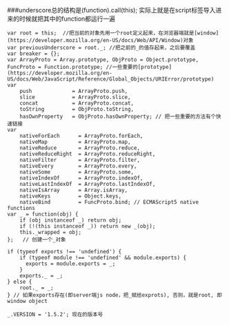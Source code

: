 ###underscore总的结构是(function).call(this);
实际上就是在script标签导入进来的时候就把其中的function都运行一遍

	var root = this;  //把当前的对象先用一个root定义起来，在浏览器端就是[window](https://developer.mozilla.org/en-US/docs/Web/API/Window)对象
	var previousUnderscore = root._; //把之前的_的值存起来，之后要覆盖
	var breaker = {};
	var ArrayProto = Array.prototype, ObjProto = Object.prototype, FuncProto = Function.prototype; //一些重要的[prototype](https://developer.mozilla.org/en-US/docs/Web/JavaScript/Reference/Global_Objects/URIError/prototype) 
	var
		push             = ArrayProto.push,
		slice            = ArrayProto.slice,
		concat           = ArrayProto.concat,
		toString         = ObjProto.toString,
		hasOwnProperty   = ObjProto.hasOwnProperty; // 把一些重要的方法有个快速链接
	var
	    nativeForEach      = ArrayProto.forEach,
	    nativeMap          = ArrayProto.map,
	    nativeReduce       = ArrayProto.reduce,
	    nativeReduceRight  = ArrayProto.reduceRight,
	    nativeFilter       = ArrayProto.filter,
	    nativeEvery        = ArrayProto.every,
	    nativeSome         = ArrayProto.some,
	    nativeIndexOf      = ArrayProto.indexOf,
	    nativeLastIndexOf  = ArrayProto.lastIndexOf,
	    nativeIsArray      = Array.isArray,
	    nativeKeys         = Object.keys,
	    nativeBind         = FuncProto.bind; // ECMAScript5 native functions
	var _ = function(obj) {
	    if (obj instanceof _) return obj;
	    if (!(this instanceof _)) return new _(obj);
	    this._wrapped = obj;
	};   // 创建一个_对象

	if (typeof exports !== 'undefined') {
	    if (typeof module !== 'undefined' && module.exports) {
	      exports = module.exports = _;
	    }
	    exports._ = _;
	} else {
	    root._ = _;
	} // 如果exports存在(即server端js node，把_赋给exprots), 否则，就是root, 即window object

	_.VERSION = '1.5.2'; 现在的版本号

	
